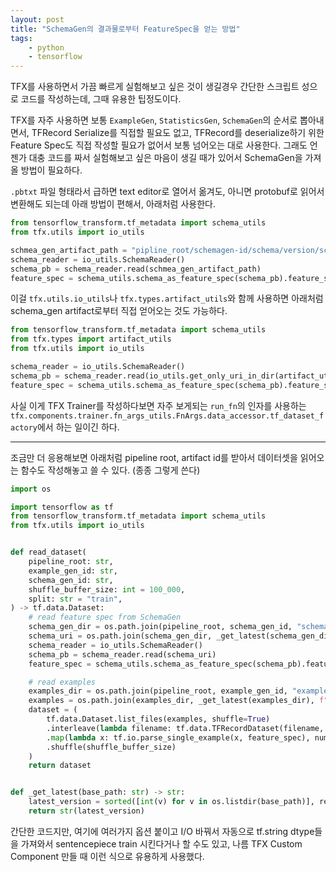 ```yaml
---
layout: post
title: "SchemaGen의 결과물로부터 FeatureSpec을 얻는 방법"
tags:
    - python
    - tensorflow
---
```


TFX를 사용하면서 가끔 빠르게 실험해보고 싶은 것이 생길경우 간단한 스크립트 성으로 코드를 작성하는데, 그때 유용한 팁정도이다.

TFX를 자주 사용하면 보통 `ExampleGen`, `StatisticsGen`, `SchemaGen`의 순서로 뽑아내면서, TFRecord Serialize를 직접할 필요도 없고, TFRecord를 deserialize하기 위한 Feature Spec도 직접 작성할 필요가 없어서 보통 넘어오는 대로 사용한다. 그래도 언젠가 대충 코드를 짜서 실험해보고 싶은 마음이 생길 때가 있어서 SchemaGen을 가져올 방법이 필요하다.

`.pbtxt` 파일 형태라서 급하면 text editor로 열어서 옮겨도, 아니면 protobuf로 읽어서 변환해도 되는데 아래 방법이 편해서, 아래처럼 사용한다.

```python
from tensorflow_transform.tf_metadata import schema_utils
from tfx.utils import io_utils

schmea_gen_artifact_path = "pipline_root/schemagen-id/schema/version/schema.pbtxt"
schema_reader = io_utils.SchemaReader()
schema_pb = schema_reader.read(schmea_gen_artifact_path)
feature_spec = schema_utils.schema_as_feature_spec(schema_pb).feature_spec
```

이걸 `tfx.utils.io_utils`나 `tfx.types.artifact_utils`와 함께 사용하면 아래처럼 schema_gen artifact로부터 직접 얻어오는 것도 가능하다.

```python
from tensorflow_transform.tf_metadata import schema_utils
from tfx.types import artifact_utils
from tfx.utils import io_utils

schema_reader = io_utils.SchemaReader()
schema_pb = schema_reader.read(io_utils.get_only_uri_in_dir(artifact_utils.get_single_uri([schema])))
feature_spec = schema_utils.schema_as_feature_spec(schema_pb).feature_spec
```

사실 이게 TFX Trainer를 작성하다보면 자주 보게되는 `run_fn`의 인자를 사용하는 `tfx.components.trainer.fn_args_utils.FnArgs.data_accessor.tf_dataset_factory`에서 하는 일이긴 하다.

---

조금만 더 응용해보면 아래처럼 pipeline root, artifact id를 받아서 데이터셋을 읽어오는 함수도 작성해놓고 쓸 수 있다. (종종 그렇게 쓴다)

```python
import os

import tensorflow as tf
from tensorflow_transform.tf_metadata import schema_utils
from tfx.utils import io_utils


def read_dataset(
    pipeline_root: str,
    example_gen_id: str,
    schema_gen_id: str,
    shuffle_buffer_size: int = 100_000,
    split: str = "train",
) -> tf.data.Dataset:
    # read feature spec from SchemaGen
    schema_gen_dir = os.path.join(pipeline_root, schema_gen_id, "schema")
    schema_uri = os.path.join(schema_gen_dir, _get_latest(schema_gen_dir), "schema.pbtxt")
    schema_reader = io_utils.SchemaReader()
    schema_pb = schema_reader.read(schema_uri)
    feature_spec = schema_utils.schema_as_feature_spec(schema_pb).feature_spec

    # read examples
    examples_dir = os.path.join(pipeline_root, example_gen_id, "examples")
    examples = os.path.join(examples_dir, _get_latest(examples_dir), f"Split-{split}", "*.gz")
    dataset = (
        tf.data.Dataset.list_files(examples, shuffle=True)
        .interleave(lambda filename: tf.data.TFRecordDataset(filename, compression_type="GZIP"))
        .map(lambda x: tf.io.parse_single_example(x, feature_spec), num_parallel_calls=tf.data.AUTOTUNE)
        .shuffle(shuffle_buffer_size)
    )
    return dataset


def _get_latest(base_path: str) -> str:
    latest_version = sorted([int(v) for v in os.listdir(base_path)], reverse=True)[0]
    return str(latest_version)
```

간단한 코드지만, 여기에 여러가지 옵션 붙이고 I/O 바꿔서 자동으로 tf.string dtype들을 가져와서 sentencepiece train 시킨다거나 할 수도 있고, 나름 TFX Custom Component 만들 때 이런 식으로 유용하게 사용했다.
